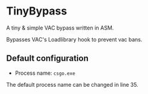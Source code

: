 # TinyBypass

A tiny & simple VAC bypass written in ASM.

Bypasses VAC's Loadlibrary hook to prevent vac bans.

## Default configuration

- Process name: `csgo.exe`

The default process name can be changed in line 35.
